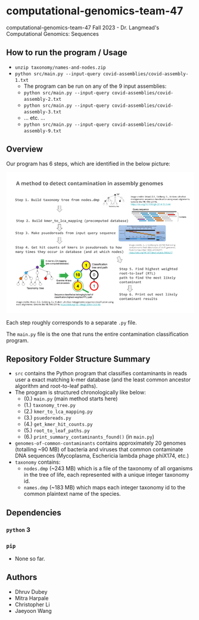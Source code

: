 # computational-genomics-team-47
computational-genomics-team-47 Fall 2023 - Dr. Langmead's Computational Genomics: Sequences

## How to run the program / Usage
- `unzip taxonomy/names-and-nodes.zip`
- `python src/main.py --input-query covid-assemblies/covid-assembly-1.txt`
  - The program can be run on any of the 9 input assemblies:
  - `python src/main.py --input-query covid-assemblies/covid-assembly-2.txt`
  - `python src/main.py --input-query covid-assemblies/covid-assembly-3.txt`
  - ... etc. ...
  - `python src/main.py --input-query covid-assemblies/covid-assembly-9.txt`


## Overview

Our program has 6 steps, which are identified in the below picture:

![Image summary of potential plan for how our program works](images/summary_of_planned_program.png)

Each step roughly corresponds to a separate `.py` file.

The `main.py` file is the one that runs the entire contamination classification program.

## Repository Folder Structure Summary
- `src` contains the Python program that classifies contaminants in reads user a exact matching k-mer database (and the least common ancestor algorithm and root-to-leaf paths).
- The program is structured chronologically like below:
  - (0.) `main.py` (main method starts here)
  - (1.) `taxonomy_tree.py` 
  - (2.) `kmer_to_lca_mapping.py`
  - (3.) `psuedoreads.py`
  - (4.) `get_kmer_hit_counts.py`
  - (5.) `root_to_leaf_paths.py`
  - (6.) `print_summary_contaminants_found()` (in `main.py`)
- `genomes-of-common-contaminants` contains approximately 20 genomes (totalling ~90 MB) of bacteria and viruses that common contaminate DNA sequences (Mycoplasma, Eschericia lambda phage phiX174, etc.)
- `taxonomy` contains:
  - `nodes.dmp` (~243 MB) which is a file of the taxonomy of all organisms in the tree of life, each represented with a unique integer taxonomy id.
  - `names.dmp` (~183 MB) which maps each integer taxonomy id to the common plaintext name of the species.

## Dependencies
### `python` 3
### `pip`
- None so far.

## Authors
- Dhruv Dubey
- Mitra Harpale
- Christopher Li
- Jaeyoon Wang
